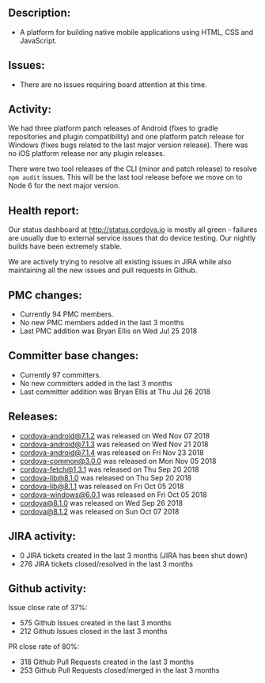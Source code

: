 ## Description: 
 - A platform for building native mobile applications using HTML, CSS and JavaScript.

## Issues: 
  - There are no issues requiring board attention at this time.
  
## Activity: 

We had three platform patch releases of Android (fixes to gradle repositories and plugin compatibility) and one platform patch release for Windows (fixes bugs related to the last major version release). There was no iOS platform release nor   any plugin releases. 

There were two tool releases of the CLI (minor and patch release) to resolve `npm audit` issues. This will be the last tool release before we move on to Node 6 for the next major version.

   
## Health report: 

Our status dashboard at http://status.cordova.io is mostly all green - failures are usually due to external service issues that do device testing. Our nightly builds have been extremely stable.

We are actively trying to resolve all existing issues in JIRA while also maintaining all the new issues and pull requests in Github. 

## PMC changes: 
   
 - Currently 94 PMC members. 
 - No new PMC members added in the last 3 months 
 - Last PMC addition was Bryan Ellis on Wed Jul 25 2018 
   
## Committer base changes: 
   
 - Currently 97 committers. 
 - No new committers added in the last 3 months 
 - Last committer addition was Bryan Ellis at Thu Jul 26 2018 
   
## Releases: 
   
 - cordova-android@7.1.2 was released on Wed Nov 07 2018 
 - cordova-android@7.1.3 was released on Wed Nov 21 2018 
 - cordova-android@7.1.4 was released on Fri Nov 23 2018 
 - cordova-common@3.0.0 was released on Mon Nov 05 2018 
 - cordova-fetch@1.3.1 was released on Thu Sep 20 2018 
 - cordova-lib@8.1.0 was released on Thu Sep 20 2018 
 - cordova-lib@8.1.1 was released on Fri Oct 05 2018 
 - cordova-windows@6.0.1 was released on Fri Oct 05 2018 
 - cordova@8.1.0 was released on Wed Sep 26 2018 
 - cordova@8.1.2 was released on Sun Oct 07 2018 
   
   
## JIRA activity: 
   
 - 0 JIRA tickets created in the last 3 months (JIRA has been shut down)
 - 276 JIRA tickets closed/resolved in the last 3 months
 
 ## Github activity: 
 
 Issue close rate of 37%:
 - 575 Github Issues created in the last 3 months 
 - 212 Github Issues closed in the last 3 months 
 
 PR close rate of 80%:
 - 318 Github Pull Requests created in the last 3 months 
 - 253 Github Pull Requests closed/merged in the last 3 months 

